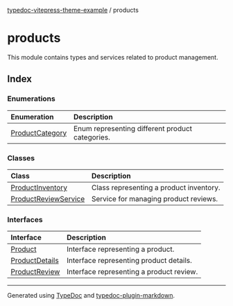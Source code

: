 [typedoc-vitepress-theme-example](../index.md) / products

# products

This module contains types and services related to product management.

## Index

### Enumerations

| Enumeration | Description |
| :------ | :------ |
| [ProductCategory](enumerations/ProductCategory.md) | Enum representing different product categories. |

### Classes

| Class | Description |
| :------ | :------ |
| [ProductInventory](classes/ProductInventory.md) | Class representing a product inventory. |
| [ProductReviewService](classes/ProductReviewService.md) | Service for managing product reviews. |

### Interfaces

| Interface | Description |
| :------ | :------ |
| [Product](interfaces/Product.md) | Interface representing a product. |
| [ProductDetails](interfaces/ProductDetails.md) | Interface representing product details. |
| [ProductReview](interfaces/ProductReview.md) | Interface representing a product review. |

***

Generated using [TypeDoc](https://typedoc.org) and [typedoc-plugin-markdown](https://typedoc-plugin-markdown.org).
